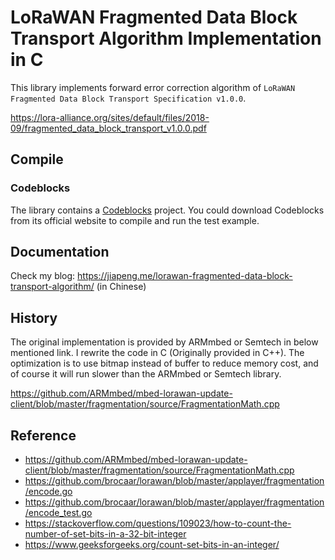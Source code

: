 # LoRaWAN Fragmented Data Block Transport Algorithm Implementation in C

This library implements forward error correction algorithm of `LoRaWAN Fragmented Data Block Transport Specification v1.0.0`.

https://lora-alliance.org/sites/default/files/2018-09/fragmented_data_block_transport_v1.0.0.pdf

## Compile

### Codeblocks

The library contains a [Codeblocks](http://www.codeblocks.org/) project. You could download Codeblocks from its official website to compile and run the test example.

## Documentation

Check my blog: <https://jiapeng.me/lorawan-fragmented-data-block-transport-algorithm/> (in Chinese)

## History

The original implementation is provided by ARMmbed or Semtech in below mentioned link. I rewrite the code in C (Originally provided in C++). The optimization is to use bitmap instead of buffer to reduce memory cost, and of course it will run slower than the ARMmbed or Semtech library. 

https://github.com/ARMmbed/mbed-lorawan-update-client/blob/master/fragmentation/source/FragmentationMath.cpp

## Reference

- <https://github.com/ARMmbed/mbed-lorawan-update-client/blob/master/fragmentation/source/FragmentationMath.cpp>
- https://github.com/brocaar/lorawan/blob/master/applayer/fragmentation/encode.go
- https://github.com/brocaar/lorawan/blob/master/applayer/fragmentation/encode_test.go
- https://stackoverflow.com/questions/109023/how-to-count-the-number-of-set-bits-in-a-32-bit-integer
- https://www.geeksforgeeks.org/count-set-bits-in-an-integer/